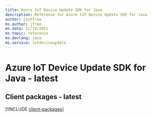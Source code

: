 ```yaml
---
title: Azure IoT Device Update SDK for Java
description: Reference for Azure IoT Device Update SDK for Java
author: joshfree
ms.author: jfree
ms.data: 12/10/2022
ms.topic: reference
ms.devlang: java
ms.service: iotdeviceupdate
---
```

# Azure IoT Device Update SDK for Java - latest

## Client packages - latest
[!INCLUDE [client-packages](iot-device-update-client-index.md)]